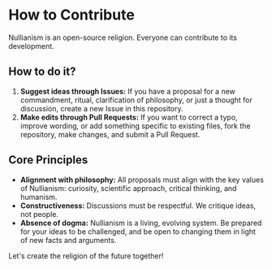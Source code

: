 
# How to Contribute

Nullianism is an open-source religion. Everyone can contribute to its development.

## How to do it?

1. **Suggest ideas through Issues:** If you have a proposal for a new commandment, ritual, clarification of philosophy, or just a thought for discussion, create a new Issue in this repository.
2. **Make edits through Pull Requests:** If you want to correct a typo, improve wording, or add something specific to existing files, fork the repository, make changes, and submit a Pull Request.

## Core Principles

- **Alignment with philosophy:** All proposals must align with the key values of Nullianism: curiosity, scientific approach, critical thinking, and humanism.
- **Constructiveness:** Discussions must be respectful. We critique ideas, not people.
- **Absence of dogma:** Nullianism is a living, evolving system. Be prepared for your ideas to be challenged, and be open to changing them in light of new facts and arguments.

Let's create the religion of the future together!
